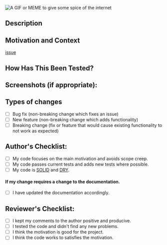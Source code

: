 <!--- Provide a general summary of your changes in the Title above -->

<!-- If you don't mind add a fun gif or meme, but no pressure -->
![A GIF or MEME to give some spice of the internet](url)

## Description
<!--- Describe your changes in detail -->

## Motivation and Context
<!--- Why is this change required? What problem does it solve? -->
<!--- If it fixes an open issue, please link to the issue here. -->
[issue](https://github.com/BrainJS/brain.js/issues/###)

## How Has This Been Tested?
<!--- Please describe in detail how you tested your changes. -->
<!--- Include details of your testing environment, tests ran to see how -->
<!--- your change affects other areas of the code, etc. -->

## Screenshots (if appropriate):

## Types of changes
<!--- What types of changes does your code introduce? Put an `x` in all the boxes that apply: -->
- [ ] Bug fix (non-breaking change which fixes an issue)
- [ ] New feature (non-breaking change which adds functionality)
- [ ] Breaking change (fix or feature that would cause existing functionality to not work as expected)

## Author's Checklist:
<!--- Go over all the following points, and put an `x` in all the boxes that apply. -->
<!--- If you're unsure about any of these, don't hesitate to ask. We're here to help! -->
- [ ] My code focuses on the main motivation and avoids scope creep.
- [ ] My code passes current tests and adds new tests where possible.
- [ ] My code is [SOLID](https://en.wikipedia.org/wiki/SOLID_(object-oriented_design)) and [DRY](https://en.wikipedia.org/wiki/Don%27t_repeat_yourself).

#### If my change requires a change to the documentation.
- [ ] I have updated the documentation accordingly.

## Reviewer's Checklist:
- [ ] I kept my comments to the author positive and producive.
- [ ] I tested the code and didn't find any new problems.
- [ ] I think the motivation is good for the project.
- [ ] I think the code works to satisfies the motivation.